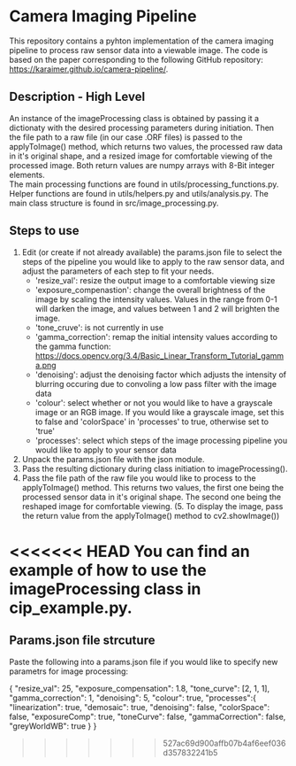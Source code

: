 # Camera Imaging Pipeline
This repository contains a pyhton implementation of the camera imaging pipeline to process raw sensor data into a viewable image. The code is based on the paper corresponding to the following GitHub repository: https://karaimer.github.io/camera-pipeline/.


## Description - High Level
An instance of the imageProcessing class is obtained by passing it a dictionaty with the desired processing parameters during initiation. Then the file path to a raw file (in our case .ORF files) is passed to the  applyToImage() method, which returns two values, the processed raw data in it's original shape, and a resized image for comfortable viewing of the processed image. Both return values are numpy arrays with 8-Bit integer elements.  
The main processing functions are found in utils/processing_functions.py. Helper functions are found in utils/helpers.py and utils/analysis.py. The main class structure is found in src/image_processing.py.

## Steps to use
1. Edit (or create if not already available) the params.json file to select the steps of the pipeline you would like to apply to the raw sensor data, and adjust the parameters of each step to fit your needs. 
    - 'resize_val': resize the output image to a comfortable viewing size
    - 'exposure_compenastion': change the overall brightness of the image by scaling the intensity values. Values in the range from 0-1 will darken the     image, and values between 1 and 2 will brighten the image. 
    - 'tone_cruve': is not currently in use
    - 'gamma_correction': remap the initial intensity values according to the gamma function: https://docs.opencv.org/3.4/Basic_Linear_Transform_Tutorial_gamma.png
    - 'denoising': adjust the denoising factor which adjusts the intensity of blurring occuring due to convoling a low pass filter with the image data
    - 'colour': select whether or not you would like to have a grayscale image or an RGB image. If you would like a grayscale image, set this to false and 'colorSpace' in 'processes' to true, otherwise set to 'true'
    - 'processes': select which steps of the image processing pipeline you would like to apply to your sensor data 
2. Unpack the params.json file with the json module.
3. Pass the resulting dictionary during class initiation to imageProcessing().
4. Pass the file path of the raw file you would like to process to the applyToImage() method. This returns two values, the first one being the processed sensor data in it's original shape. The second one being the reshaped image for comfortable viewing. 
(5. To display the image, pass the return value from the applyToImage() method to cv2.showImage())

<<<<<<< HEAD
You can find an example of how to use the imageProcessing class in cip_example.py.
=======
## Params.json file strcuture
Paste the following into a params.json file if you would like to specify new parametrs for image processing: 

{
    "resize_val": 25,
    "exposure_compensation": 1.8,
    "tone_curve": [2, 1, 1], 
    "gamma_correction": 1,
    "denoising": 5,
    "colour": true, 
    "processes":{
      "linearization": true, 
      "demosaic": true, 
      "denoising": false, 
      "colorSpace": false, 
      "exposureComp": true, 
      "toneCurve": false, 
      "gammaCorrection": false, 
      "greyWorldWB": true
    }
  }
>>>>>>> 527ac69d900affb07b4af6eef036d357832241b5
